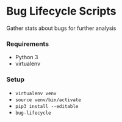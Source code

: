 # Bug Lifecycle Scripts

Gather stats about bugs for further analysis

### Requirements

- Python 3
- virtualenv

### Setup

- `virtualenv venv`
- `source venv/bin/activate`
- `pip3 install --editable`
- `bug-lifecycle`
